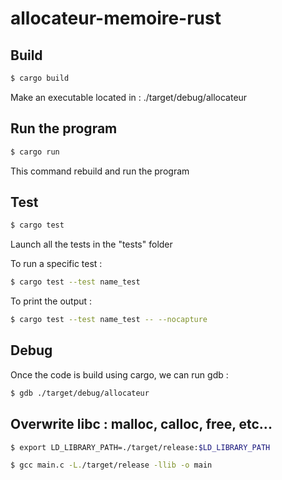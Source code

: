 # allocateur-memoire-rust
## Build
```bash
$ cargo build
```
Make an executable located in : ./target/debug/allocateur

## Run the program
```bash
$ cargo run
```
This command rebuild and run the program

## Test
```bash
$ cargo test
```
Launch all the tests in the "tests" folder

To run a specific test : 
```bash
$ cargo test --test name_test
```

To print the output : 

```bash
$ cargo test --test name_test -- --nocapture
```

## Debug
Once the code is build using cargo, we can run gdb : 
```bash
$ gdb ./target/debug/allocateur
```

## Overwrite libc : malloc, calloc, free, etc...
```bash
$ export LD_LIBRARY_PATH=./target/release:$LD_LIBRARY_PATH
```
```bash
$ gcc main.c -L./target/release -llib -o main
```
